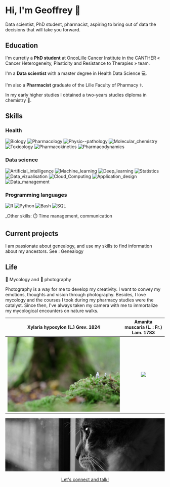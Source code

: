 <!--
**pawlakG/pawlakG** is a ✨ _special_ ✨ repository because its `README.md` (this file) appears on your GitHub profile.

Here are some ideas to get you started:

- 🔭 I’m currently working on ...
- 🌱 I’m currently learning ...
- 👯 I’m looking to collaborate on ...
- 🤔 I’m looking for help with ...
- 💬 Ask me about ...
- 📫 How to reach me: ...
- 😄 Pronouns: ...
- ⚡ Fun fact: ...
-->

# Hi, I'm Geoffrey :wave:

Data scientist, PhD student, pharmacist, aspiring to bring out of data the decisions that will take you forward.


## Education

I'm curretly a **PhD student** at OncoLille Cancer Institute in the CANTHER « Cancer Heterogeneity, Plasticity and Resistance to Therapies » team.

I'm a **Data scientist** with a master degree in Health Data Science 💻.


I'm also a **Pharmacist** graduate of the Lille Faculty of Pharmacy ⚕️. 


In my early higher studies I obtained a two-years studies diploma in chemistry 🥼.



## Skills

### Health

![Biology](https://img.shields.io/badge/Biology-e62314?style=flat)
![Pharmacology](https://img.shields.io/badge/Pharmacology-e83715?style=flat)
![Physio--pathology](https://img.shields.io/badge/Physio--pathology-ea4c15?style=flat)
![Molecular_chemistry](https://img.shields.io/badge/Molecular_chemistry-ec6116?style=flat)
![Toxicology](https://img.shields.io/badge/Toxicology-ed7517?style=flat)
![Pharmacokinetics](https://img.shields.io/badge/Pharmacokinetics-ef8a17?style=flat)
![Pharmacodynamics](https://img.shields.io/badge/Pharmacodynamics-f19e18?style=flat)

### Data science

![Artificial_intelligence](https://img.shields.io/badge/Artificial_intelligence-b429f9?style=flat)
![Machine_learning](https://img.shields.io/badge/Machine_learning-9c43f8?style=flat)
![Deep_learning](https://img.shields.io/badge/Deep_learning-855df7?style=flat)
![Statistics](https://img.shields.io/badge/Statistics-6d77f6?style=flat)
![Data_vizualisation](https://img.shields.io/badge/Data_vizualisation-5591f5?style=flat)
![Cloud_Computing](https://img.shields.io/badge/Cloud_Computing-3eabf4?logo=googlecloud&style=flat)
![Application_design](https://img.shields.io/badge/Application_design-26c5f3?style=flat)
![Data_management](https://img.shields.io/badge/Data_management-28c7f5?style=flat)

### Programming languages


![R](https://img.shields.io/badge/R-276DC3?logo=r&logoColor=white&style=for-the-badge)
![Python](https://img.shields.io/badge/python-3776AB?logo=python&logoColor=white&style=for-the-badge)
![Bash](https://img.shields.io/badge/Bash-4EAA25?logo=gnubash&logoColor=white&style=for-the-badge)
![SQL](https://img.shields.io/badge/SQL-4479A1?logo=mysql&logoColor=white&style=for-the-badge)


_Other skills: ⏱️ Time management, communication

## Current projects

I am passionate about genealogy, and use my skills to find information about my ancestors. See : Genealogy


## Life

🍄 Mycology and 📸 photography

Photography is a way for me to develop my creativity. I want to convey my emotions, thoughts and vision through photography. Besides, I love mycology and the courses I took during my pharmacy studies were the catalyst. Since then, I've always taken my camera with me to immortalize my mycological encounters on nature walks.


Xylaria hypoxylon (L.) Grev. 1824       |  Amanita muscaria (L. : Fr.) Lam. 1783
:-------------------------:|:-------------------------:
![](img/_dsc0036_23646056658_o.jpg )  |  ![](img/babyAmanitaTreates.jpg)

![](img/dreamer_47144180142_o.jpg) 


<p align="center">
        <a href="https://www.linkedin.com/in/geopaw/">Let's connect and talk!</a>
    </b>
</p>
